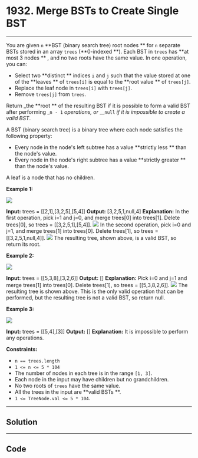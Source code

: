 # 1932. Merge BSTs to Create Single BST

---

You are given `n` **BST (binary search tree) root nodes ** for `n` separate BSTs stored in an array `trees` (**0-indexed **). Each BST in `trees` has **at most 3 nodes ** , and no two roots have the same value. In one operation, you can:

  * Select two **distinct ** indices `i` and `j` such that the value stored at one of the **leaves ** of `trees[i]` is equal to the **root value ** of `trees[j]`.
  * Replace the leaf node in `trees[i]` with `trees[j]`.
  * Remove `trees[j]` from `trees`.



Return _the **root ** of the resulting BST if it is possible to form a valid BST after performing _`n - 1` _operations, or_ __`null` _if it is impossible to create a valid BST_.

A BST (binary search tree) is a binary tree where each node satisfies the following property:

  * Every node in the node's left subtree has a value **strictly less **  than the node's value.
  * Every node in the node's right subtree has a value **strictly greater **  than the node's value.



A leaf is a node that has no children.

 

**Example 1:**

![](https://assets.leetcode.com/uploads/2021/06/08/d1.png)


**Input:** trees = [[2,1],[3,2,5],[5,4]]
**Output:** [3,2,5,1,null,4]
**Explanation:**
In the first operation, pick i=1 and j=0, and merge trees[0] into trees[1].
Delete trees[0], so trees = [[3,2,5,1],[5,4]].
![](https://assets.leetcode.com/uploads/2021/06/24/diagram.png)
In the second operation, pick i=0 and j=1, and merge trees[1] into trees[0].
Delete trees[1], so trees = [[3,2,5,1,null,4]].
![](https://assets.leetcode.com/uploads/2021/06/24/diagram-2.png)
The resulting tree, shown above, is a valid BST, so return its root.

**Example 2:**

![](https://assets.leetcode.com/uploads/2021/06/08/d2.png)


**Input:** trees = [[5,3,8],[3,2,6]]
**Output:** []
**Explanation:**
Pick i=0 and j=1 and merge trees[1] into trees[0].
Delete trees[1], so trees = [[5,3,8,2,6]].
![](https://assets.leetcode.com/uploads/2021/06/24/diagram-3.png)
The resulting tree is shown above. This is the only valid operation that can be performed, but the resulting tree is not a valid BST, so return null.


**Example 3:**

![](https://assets.leetcode.com/uploads/2021/06/08/d3.png)


**Input:** trees = [[5,4],[3]]
**Output:** []
**Explanation:** It is impossible to perform any operations.


 

**Constraints:**

  * `n == trees.length`
  * `1 <= n <= 5 * 104`
  * The number of nodes in each tree is in the range `[1, 3]`.
  * Each node in the input may have children but no grandchildren.
  * No two roots of `trees` have the same value.
  * All the trees in the input are **valid BSTs **.
  * `1 <= TreeNode.val <= 5 * 104`.

---

## Solution



---

## Code
```python


```